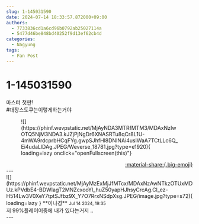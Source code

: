 ```yaml
---
slug: 1-145031590
date: 2024-07-14 18:33:57.872000+09:00
authors:
  - 7733836cd1a6cd96b0792ab25027114a
  - 5477d46be848bd40252f9d13ef62cb4d
categories:
  - Nagyung
tags:
  - Fan Post
---
```


# 1-145031590

<div class="post-container" markdown="1">
<div class="content-container md-sidebar__scrollwrap" markdown="1">

마스터 첫판!<br>\#대장스도쿠는이렇게하는거야 
<figure markdown="1">
![](https://phinf.wevpstatic.net/MjAyNDA3MTRfMTM3/MDAxNzIwOTQ5NjM3NDA3.kJZjPjNgDr6XNASRTu8qCr8L1U-4mWA9rdcprbHCqFYg.gwpSJhfHl8DNINAi4uslWaA7TCtLLc6Q_Ei4udaLlDAg.JPEG/Weverse_18781.jpg?type=e1920){ loading=lazy onclick="openFullscreen(this)"}
</figure>


</div>
</div>

<div style="text-align: right;" markdown="1">
<a href="https://weverse.io/fromis9/fanpost/1-145031590" style="text-align: right;">:material-share:{.big-emoji}</a>
</div>
---

<div class="comments-container md-sidebar__scrollwrap" markdown="1">
<div class="comment" markdown="1">
<div class='id-container' markdown="1">
![](https://phinf.wevpstatic.net/MjAyMzExMjJfMTcx/MDAxNzAwNTkzOTUxMDUz.kPVdbE4-BDWIagT2MNZcxooYI_huZ50yapHJhsyCrcAg.Cl_ez-H514Lw3V0XeY7tptSJfbz9X_Y7O7RrxNSdpXsg.JPEG/image.jpg?type=s72){ loading=lazy }
**<span class="artist">이나경</span>** <small>Jul 14 2024, 19:35</small><br>
</div>
<div class='comment-body' markdown="1">
저 99%플레이어중에 내가 있다는거지 ..
</div>
</div>
</div>
---
